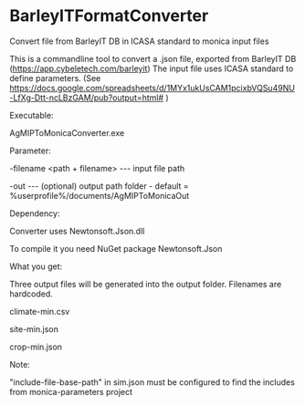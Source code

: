 # BarleyITFormatConverter
Convert file from BarleyIT DB in ICASA standard to monica input files

This is a commandline tool to convert a .json file, exported from BarleyIT DB (https://app.cybeletech.com/barleyit)
The input file uses ICASA standard to define parameters. (See
https://docs.google.com/spreadsheets/d/1MYx1ukUsCAM1pcixbVQSu49NU-LfXg-Dtt-ncLBzGAM/pub?output=html# )

Executable:

AgMIPToMonicaConverter.exe 

Parameter:

-filename <path + filename>  --- input file path

-out <path>                  --- (optional) output path folder - default = %userprofile%/documents/AgMIPToMonicaOut


Dependency:

Converter uses Newtonsoft.Json.dll

To compile it you need NuGet package Newtonsoft.Json

What you get:

Three output files will be generated into the output folder. 
Filenames are hardcoded.

climate-min.csv

site-min.json

crop-min.json

Note:

"include-file-base-path" in sim.json must be configured to find the includes from monica-parameters project  

